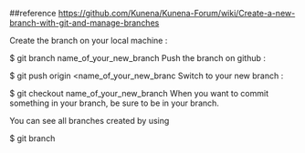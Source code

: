 ##reference
https://github.com/Kunena/Kunena-Forum/wiki/Create-a-new-branch-with-git-and-manage-branches


Create the branch on your local machine :

$ git branch name_of_your_new_branch
Push the branch on github :

$ git push origin <name_of_your_new_branc
Switch to your new branch :

$ git checkout name_of_your_new_branch
When you want to commit something in your branch, be sure to be in your branch.

You can see all branches created by using

$ git branch 
